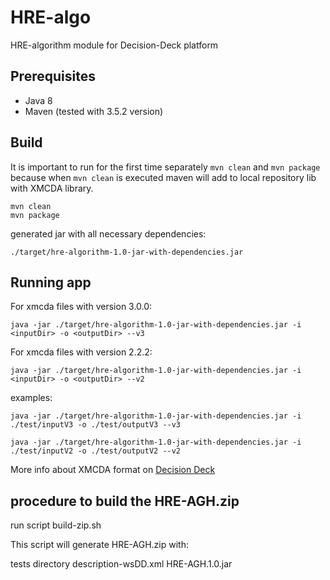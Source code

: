 # HRE-algo
HRE-algorithm module for Decision-Deck platform

## Prerequisites

- Java 8
- Maven (tested with 3.5.2 version)


## Build

It is important to run for the first time separately ```mvn clean``` and ```mvn package``` because when ```mvn clean``` is executed maven will add to local repository lib with XMCDA library. 
```
mvn clean 
mvn package
```

generated jar with all necessary dependencies:

```
./target/hre-algorithm-1.0-jar-with-dependencies.jar
```

## Running app

For xmcda files with version 3.0.0:
```
java -jar ./target/hre-algorithm-1.0-jar-with-dependencies.jar -i <inputDir> -o <outputDir> --v3
```

For xmcda files with version 2.2.2:

```
java -jar ./target/hre-algorithm-1.0-jar-with-dependencies.jar -i <inputDir> -o <outputDir> --v2
```

examples:

```
java -jar ./target/hre-algorithm-1.0-jar-with-dependencies.jar -i ./test/inputV3 -o ./test/outputV3 --v3
```

```
java -jar ./target/hre-algorithm-1.0-jar-with-dependencies.jar -i ./test/inputV2 -o ./test/outputV2 --v2
```

More info about XMCDA format on [Decision Deck](https://www.decision-deck.org/project/)

## procedure to build the HRE-AGH.zip

run script build-zip.sh

This script will generate HRE-AGH.zip with:

tests directory
description-wsDD.xml 
HRE-AGH.1.0.jar




